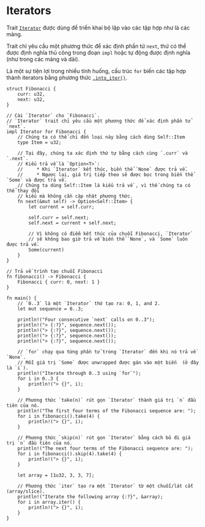 # Iterators

Trait [`Iterator`][iter] được dùng để triển khai bộ lặp vào các tập hợp như là các mảng.


Trait chỉ yêu cầu một phương thức để xác định phần tử `next`,
thứ có thể được định nghĩa thủ công trong đoạn `impl` hoặc tự động
được định nghĩa (như trong các mảng và dải).

Là một sự tiện lợi trong nhiều tính huống, cấu trúc `for`
biến các tập hợp thành iterators bằng phương thức [`.into_iter()`][intoiter].

```rust,editable
struct Fibonacci {
    curr: u32,
    next: u32,
}

// Cài `Iterator` cho `Fibonacci`.
// `Iterator` trait chỉ yêu cầu một phương thức để xác định phần tử `next`.
impl Iterator for Fibonacci {
    // Chúng ta có thể chỉ đến loại này bằng cách dùng Self::Item
    type Item = u32;

    // Tại đây, chúng ta xác định thứ tự bằng cách cùng `.curr` và `.next`.
    // Kiểu trả về là `Option<T>`:
    //     * Khi `Iterator` kết thúc, biến thể `None` được trả về.
    //     * Ngược lại, giá trị tiếp theo sẽ được bọc trong biến thể `Some` và được trả về.
    // Chúng ta dùng Self::Item là kiểu trả về , vì thế chúng ta có thể thay đổi 
    // kiểu mà không cần cập nhật phương thức.
    fn next(&mut self) -> Option<Self::Item> {
        let current = self.curr;

        self.curr = self.next;
        self.next = current + self.next;

        // Vì không có điểm kết thúc của chuỗi Fibonacci, `Iterator` 
        // sẽ không bao giờ trả về biến thể `None`, và `Some` luôn được trả về.
        Some(current)
    }
}

// Trả về trình tạo chuỗi Fibonacci
fn fibonacci() -> Fibonacci {
    Fibonacci { curr: 0, next: 1 }
}

fn main() {
    // `0..3` là một `Iterator` thứ tạo ra: 0, 1, and 2.
    let mut sequence = 0..3;

    println!("Four consecutive `next` calls on 0..3");
    println!("> {:?}", sequence.next());
    println!("> {:?}", sequence.next());
    println!("> {:?}", sequence.next());
    println!("> {:?}", sequence.next());

    // `for` chạy qua từng phần tử trong `Iterator` đến khi nó trả về `None`.
    // Mỗi giá trị `Some` được unwrapped được gán vào một biến  (ở đây là `i`).
    println!("Iterate through 0..3 using `for`");
    for i in 0..3 {
        println!("> {}", i);
    }

    // Phương thức `take(n)` rút gọn `Iterator` thành giá trị `n` đầu tiên của nó.
    println!("The first four terms of the Fibonacci sequence are: ");
    for i in fibonacci().take(4) {
        println!("> {}", i);
    }

    // Phương thức `skip(n)` rút gọn `Iterator` bằng cách bỏ đi giá trị `n` đầu tiên của nó.
    println!("The next four terms of the Fibonacci sequence are: ");
    for i in fibonacci().skip(4).take(4) {
        println!("> {}", i);
    }

    let array = [1u32, 3, 3, 7];

    // Phương thức `iter` tạo ra một `Iterator` từ một chuỗi/lát cắt (array/slice).
    println!("Iterate the following array {:?}", &array);
    for i in array.iter() {
        println!("> {}", i);
    }
}
```

[intoiter]: https://doc.rust-lang.org/std/iter/trait.IntoIterator.html
[iter]: https://doc.rust-lang.org/core/iter/trait.Iterator.html